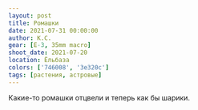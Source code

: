 ```yaml
---
layout: post
title: Ромашки
date: 2021-07-31 00:00:00
author: К.С.
gear: [E-3, 35mm macro]
shoot_date: 2021-07-20
location: Ёльбаза
colors: ['746008', '3e320c']
tags: [растения, астровые]
---
```

Какие-то ромашки отцвели и теперь как бы шарики.
